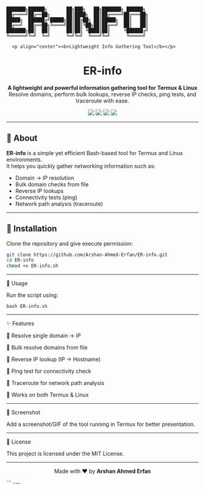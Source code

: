 ```
  
███████╗██████╗       ██╗███╗   ██╗███████╗ ██████╗ 
██╔════╝██╔══██╗      ██║████╗  ██║██╔════╝██╔═══██╗
█████╗  ██████╔╝█████╗██║██╔██╗ ██║█████╗  ██║   ██║
██╔══╝  ██╔══██╗╚════╝██║██║╚██╗██║██╔══╝  ██║   ██║
███████╗██║  ██║      ██║██║ ╚████║██║     ╚██████╔╝
╚══════╝╚═╝  ╚═╝      ╚═╝╚═╝  ╚═══╝╚═╝      ╚═════╝ 
                                                    
  <p align="center"><b>Lightweight Info Gathering Tool</b></p>
```

<h1 align="center">ER-info</h1>
<p align="center">
  <b>A lightweight and powerful information gathering tool for Termux & Linux</b><br>
  Resolve domains, perform bulk lookups, reverse IP checks, ping tests, and traceroute with ease.
</p>

<p align="center">
  <img src="https://img.shields.io/badge/Language-Bash-blue?style=for-the-badge">
  <img src="https://img.shields.io/github/stars/Arshan-Ahmed-Erfan/ER-info?style=for-the-badge">
  <img src="https://img.shields.io/github/forks/Arshan-Ahmed-Erfan/ER-info?style=for-the-badge">
  <img src="https://img.shields.io/github/license/Arshan-Ahmed-Erfan/ER-info?style=for-the-badge">
</p>

---

## 📌 About
**ER-info** is a simple yet efficient Bash-based tool for Termux and Linux environments.  
It helps you quickly gather networking information such as:
- Domain → IP resolution  
- Bulk domain checks from file  
- Reverse IP lookups  
- Connectivity tests (ping)  
- Network path analysis (traceroute)  

---

## 🔧 Installation

Clone the repository and give execute permission:

```bash
git clone https://github.com/Arshan-Ahmed-Erfan/ER-info.git
cd ER-info
chmod +x ER-info.sh
```

---

🚀 Usage

Run the script using:
```
bash ER-info.sh

```
---

✨ Features

🔹 Resolve single domain → IP

🔹 Bulk resolve domains from file

🔹 Reverse IP lookup (IP → Hostname)

🔹 Ping test for connectivity check

🔹 Traceroute for network path analysis

🔹 Works on both Termux & Linux



---

📸 Screenshot

Add a screenshot/GIF of the tool running in Termux for better presentation.


---

📜 License

This project is licensed under the MIT License.


---

<p align="center">Made with ❤️ by <b>Arshan Ahmed Erfan</b></p>
```
---



